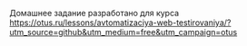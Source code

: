 Домашнее задание разработано для курса https://otus.ru/lessons/avtomatizaciya-web-testirovaniya/?utm_source=github&utm_medium=free&utm_campaign=otus